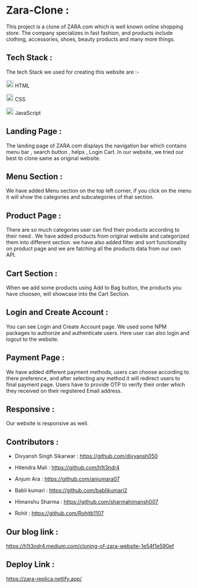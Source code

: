 # Zara-Clone :

This project is a clone of ZARA.com which is well known online shopping store. The company specializes in fast fashion, and products include clothing, accessories, shoes, beauty products and many more things.

## Tech Stack :

The tech Stack we used for creating this website are :-

<img src="https://cdn-icons-png.flaticon.com/512/226/226269.png" width=20/> HTML

<img src="https://cdn-icons-png.flaticon.com/512/732/732190.png" width=20 /> CSS

<img src="https://cdn-icons-png.flaticon.com/512/1199/1199124.png" width=20/> JavaScript

## Landing Page :
The landing page of ZARA.com displays the navigation bar which contains menu bar , search button , helps , Login Cart.
In our website, we tried our best to clone same as original website.

## Menu Section :
We have added Menu section on the top left corner, if you click on the menu it will show the categories and subcategories of that section.

## Product Page :
There are so much categories user can find their products according to their need . We have added products from original website and categorized them into different section.
we have also added filter and sort functionality on product page and we are fatching all the products data from our own API.

## Cart Section :
When we add some products using Add to Bag button, the products you have choosen, will showcase into the Cart Section.

## Login and Create Account : 
You can see Login and Create Account page. We used some NPM packages to authorize and authenticate users. Here user can also login and logout to the website.

## Payment Page :
We have added different payment methods, users can choose according to there preference, and after selecting any method it will redirect users to final payment page.
Users have to provide OTP to verify their order which they received on their registered Email address.

## Responsive :
Our website is responsive as well.

## Contributors :

- Divyansh Singh Sikarwar : https://github.com/divyansh050

- Hitendra Mali : https://github.com/h1t3ndr4

- Anjum Ara : https://github.com/anjumara07

- Babli kumari : https://github.com/bablikumari2

- Himanshu Sharma : https://github.com/sharmahimansh007

- Rohit : https://github.com/Rohitb1107

## Our blog link :
https://h1t3ndr4.medium.com/cloning-of-zara-website-1e54f1e590ef

## Deploy Link :
https://zara-replica.netlify.app/
